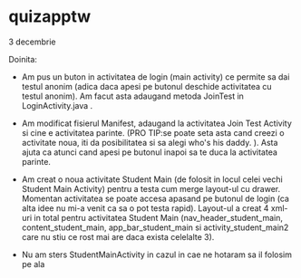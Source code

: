 # quizapptw
3 decembrie

Doinita:
	
* Am pus un buton in activitatea de login (main activity) ce permite sa dai testul anonim (adica daca apesi pe butonul deschide activitatea cu testul anonim). Am facut asta adaugand metoda JoinTest in LoginActivity.java .

* Am modificat fisierul Manifest, adaugand la activitatea Join Test Activity si cine e activitatea parinte. (PRO TIP:se poate seta asta cand creezi o activitate noua, iti da posibilitatea si sa alegi who's his daddy. ). Asta ajuta ca atunci cand apesi pe butonul inapoi sa te duca la activitatea parinte.

* Am creat o noua activitate Student Main (de folosit in locul celei vechi Student Main Activity) pentru a testa cum merge layout-ul cu drawer. Momentan activitatea se poate accesa apasand pe butonul de login (ca alta idee nu mi-a venit ca sa o pot testa rapid). Layout-ul a creat 4 xml-uri in total pentru activitatea Student Main (nav_header_student_main, content_student_main, app_bar_student_main si activity_student_main2 care nu stiu ce rost mai are daca exista celelalte 3).

* Nu am sters StudentMainActivity in cazul in cae ne hotaram sa il folosim pe ala


